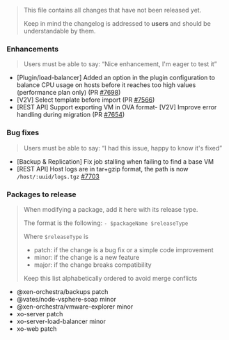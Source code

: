 > This file contains all changes that have not been released yet.
>
> Keep in mind the changelog is addressed to **users** and should be
> understandable by them.

### Enhancements

> Users must be able to say: “Nice enhancement, I'm eager to test it”

- [Plugin/load-balancer] Added an option in the plugin configuration to balance CPU usage on hosts before it reaches too high values (performance plan only) (PR [#7698](https://github.com/vatesfr/xen-orchestra/pull/7698))
- [V2V] Select template before import (PR [#7566](https://github.com/vatesfr/xen-orchestra/pull/7566))
- [REST API] Support exporting VM in OVA format- [V2V] Improve error handling during migration (PR [#7654](https://github.com/vatesfr/xen-orchestra/pull/7654))

### Bug fixes

> Users must be able to say: “I had this issue, happy to know it's fixed”

- [Backup & Replication] Fix job stalling when failing to find a base VM
- [REST API] Host logs are in tar+gzip format, the path is now `/host/:uuid/logs.tgz` [#7703](https://github.com/vatesfr/xen-orchestra/issues/7703)

### Packages to release

> When modifying a package, add it here with its release type.
>
> The format is the following: `- $packageName $releaseType`
>
> Where `$releaseType` is
>
> - patch: if the change is a bug fix or a simple code improvement
> - minor: if the change is a new feature
> - major: if the change breaks compatibility
>
> Keep this list alphabetically ordered to avoid merge conflicts

<!--packages-start-->

- @xen-orchestra/backups patch
- @vates/node-vsphere-soap minor
- @xen-orchestra/vmware-explorer minor
- xo-server patch
- xo-server-load-balancer minor
- xo-web patch

<!--packages-end-->
